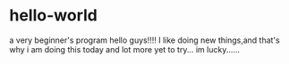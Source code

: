 # hello-world
a very beginner's program
hello guys!!!!
I like doing new things,and that's why i am doing this today
and lot more yet to try...
im lucky......
